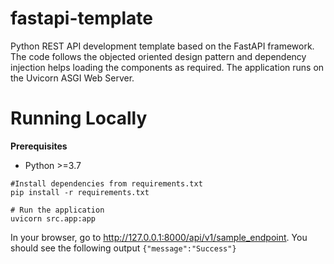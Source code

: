 # fastapi-template
Python REST API development template based on the FastAPI framework. The code follows the objected oriented design pattern and dependency injection helps loading the components as required. The application runs on the Uvicorn ASGI Web Server.

# Running Locally
**Prerequisites**
- Python >=3.7

```
#Install dependencies from requirements.txt
pip install -r requirements.txt

# Run the application
uvicorn src.app:app
```

In your browser, go to http://127.0.0.1:8000/api/v1/sample_endpoint. You should see the following output
`{"message":"Success"}`

